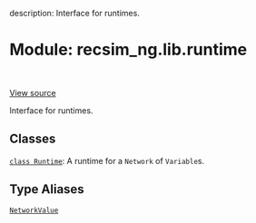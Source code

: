 description: Interface for runtimes.

<div itemscope itemtype="http://developers.google.com/ReferenceObject">
<meta itemprop="name" content="recsim_ng.lib.runtime" />
<meta itemprop="path" content="Stable" />
</div>

# Module: recsim_ng.lib.runtime

<!-- Insert buttons and diff -->

<table class="tfo-notebook-buttons tfo-api nocontent" align="left">

</table>

<a target="_blank" href="https://github.com/google-research/recsim_ng/tree/master/recsim_ng/lib/runtime.py">View
source</a>

Interface for runtimes.

## Classes

[`class Runtime`](../../recsim_ng/lib/runtime/Runtime.md): A runtime for a
`Network` of `Variable`s.

## Type Aliases

[`NetworkValue`](../../recsim_ng/core/network/NetworkValue.md)
